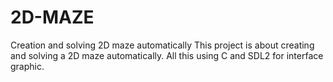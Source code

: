 # 2D-MAZE
Creation and solving 2D maze automatically This project is about creating and solving a 2D maze automatically. All this using C and SDL2 for interface graphic.
